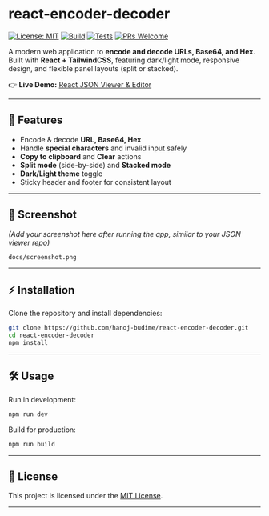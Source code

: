# react-encoder-decoder

[![License: MIT](https://img.shields.io/badge/License-MIT-green.svg)](LICENSE)
[![Build](https://img.shields.io/github/actions/workflow/status/hanoj-budime/react-encoder-decoder-editor/ci.yml)]()
[![Tests](https://img.shields.io/github/actions/workflow/status/hanoj-budime/react-encoder-decoder-editor/test.yml?label=tests)]()
[![PRs Welcome](https://img.shields.io/badge/PRs-welcome-brightgreen.svg)]()

A modern web application to **encode and decode URLs, Base64, and Hex**.
Built with **React + TailwindCSS**, featuring dark/light mode, responsive design, and flexible panel layouts (split or stacked).

👉 **Live Demo:** [React JSON Viewer & Editor](https://hanoj-budime.github.io/react-encoder-decoder-editor/)

---

## 🚀 Features

* Encode & decode **URL, Base64, Hex**
* Handle **special characters** and invalid input safely
* **Copy to clipboard** and **Clear** actions
* **Split mode** (side-by-side) and **Stacked mode**
* **Dark/Light theme** toggle
* Sticky header and footer for consistent layout

---

## 📸 Screenshot

*(Add your screenshot here after running the app, similar to your JSON viewer repo)*

```
docs/screenshot.png
```

---

## ⚡ Installation

Clone the repository and install dependencies:

```bash
git clone https://github.com/hanoj-budime/react-encoder-decoder.git
cd react-encoder-decoder
npm install
```

---

## 🛠️ Usage

Run in development:

```bash
npm run dev
```

Build for production:

```bash
npm run build
```

---

## 📜 License

This project is licensed under the [MIT License](LICENSE).

---
